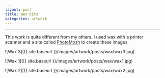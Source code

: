 ```yaml
---
layout: post
title: Wax bits
categories: artwork
---
```


---

This work is quite different from my others. I used wax with a printer scanner and a site called [PhotoMosh](https://photomosh.com) to create these images. 

![Wax 3]({{ site.baseurl }}/images/artwork/posts/wax/wax3.jpg)

![Wax 1]({{ site.baseurl }}/images/artwork/posts/wax/wax1.jpg)

![Wax 2]({{ site.baseurl }}/images/artwork/posts/wax/wax2.jpg)










